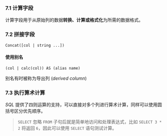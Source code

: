 ### 7.1 计算字段

计算字段用于从原始列的数据**转换、计算或格式化**为所需的数据格式。

### 7.2 拼接字段

`Concat([col | string ...])`

#### 使用别名

`(col | calc(col)) AS (alias name)`

别名有时被称为导出列 (*derived column*)

### 7.3 执行算术计算

*SQL* 提供了四则运算的支持，可以直接对多个列进行算术计算，同样可以使用圆括号区分优先顺序。

> `SELECT` 忽略 `FROM` 子句后就是简单地访问和处理表达式，比如 `SELECT 3 * 2` 将返回 `6`，因此可以使用 `SELECT` 语句测试计算。